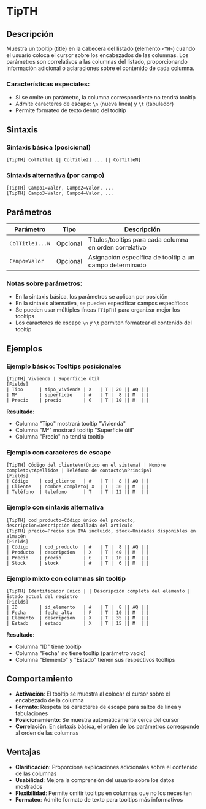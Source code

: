 # TipTH

## Descripción

Muestra un tooltip (title) en la cabecera del listado (elemento `<TH>`) cuando el usuario coloca el cursor sobre los encabezados de las columnas. Los parámetros son correlativos a las columnas del listado, proporcionando información adicional o aclaraciones sobre el contenido de cada columna.

### Características especiales:
- Si se omite un parámetro, la columna correspondiente no tendrá tooltip
- Admite caracteres de escape: `\n` (nueva línea) y `\t` (tabulador)
- Permite formateo de texto dentro del tooltip

## Sintaxis

### Sintaxis básica (posicional)
```
[TipTH] ColTitle1 [| ColTitle2] ... [| ColTitleN]
```

### Sintaxis alternativa (por campo)
```
[TipTH] Campo1=Valor, Campo2=Valor, ...
[TipTH] Campo3=Valor, Campo4=Valor, ...
```

## Parámetros

| Parámetro | Tipo | Descripción |
|-----------|------|-------------|
| `ColTitle1...N` | Opcional | Títulos/tooltips para cada columna en orden correlativo |
| `Campo=Valor` | Opcional | Asignación específica de tooltip a un campo determinado |

### Notas sobre parámetros:
- En la sintaxis básica, los parámetros se aplican por posición
- En la sintaxis alternativa, se pueden especificar campos específicos
- Se pueden usar múltiples líneas `[TipTH]` para organizar mejor los tooltips
- Los caracteres de escape `\n` y `\t` permiten formatear el contenido del tooltip

## Ejemplos

### Ejemplo básico: Tooltips posicionales

```
[TipTH] Vivienda | Superficie útil
[Fields]   
| Tipo      | tipo_vivienda | X   | T | 20 || AQ |||   
| M²        | superficie    | #   | T |  8 || M  |||   
| Precio    | precio        | €   | T | 10 || M  |||   
```

**Resultado**: 
- Columna "Tipo" mostrará tooltip "Vivienda"
- Columna "M²" mostrará tooltip "Superficie útil"
- Columna "Precio" no tendrá tooltip

### Ejemplo con caracteres de escape

```
[TipTH] Código del cliente\n(Único en el sistema) | Nombre completo\tApellidos | Teléfono de contacto\nPrincipal
[Fields]   
| Código    | cod_cliente   | #   | T |  8 || AQ |||   
| Cliente   | nombre_completo| X  | T | 30 || M  |||   
| Teléfono  | telefono      | T   | T | 12 || M  |||   
```

### Ejemplo con sintaxis alternativa

```
[TipTH] cod_producto=Código único del producto, descripcion=Descripción detallada del artículo
[TipTH] precio=Precio sin IVA incluido, stock=Unidades disponibles en almacén
[Fields]   
| Código    | cod_producto  | #   | T |  8 || AQ |||   
| Producto  | descripcion   | X   | T | 40 || M  |||   
| Precio    | precio        | €   | T | 10 || M  |||   
| Stock     | stock         | #   | T |  6 || M  |||   
```

### Ejemplo mixto con columnas sin tooltip

```
[TipTH] Identificador único | | Descripción completa del elemento | Estado actual del registro
[Fields]   
| ID        | id_elemento   | #   | T |  8 || AQ |||   
| Fecha     | fecha_alta    | F   | T | 10 || M  |||   
| Elemento  | descripcion   | X   | T | 35 || M  |||   
| Estado    | estado        | X   | T | 15 || M  |||   
```

**Resultado**: 
- Columna "ID" tiene tooltip
- Columna "Fecha" no tiene tooltip (parámetro vacío)
- Columna "Elemento" y "Estado" tienen sus respectivos tooltips

## Comportamiento

- **Activación**: El tooltip se muestra al colocar el cursor sobre el encabezado de la columna
- **Formato**: Respeta los caracteres de escape para saltos de línea y tabulaciones
- **Posicionamiento**: Se muestra automáticamente cerca del cursor
- **Correlación**: En sintaxis básica, el orden de los parámetros corresponde al orden de las columnas

## Ventajas

- **Clarificación**: Proporciona explicaciones adicionales sobre el contenido de las columnas
- **Usabilidad**: Mejora la comprensión del usuario sobre los datos mostrados
- **Flexibilidad**: Permite omitir tooltips en columnas que no los necesiten
- **Formateo**: Admite formato de texto para tooltips más informativos